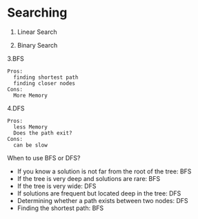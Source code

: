 # Searching
1. Linear Search

2. Binary Search

3.BFS

    Pros:
      finding shortest path
      finding closer nodes
    Cons:
      More Memory

4.DFS

    Pros:
      less Memory   
      Does the path exit?  
    Cons:    
      can be slow
      
      
When to use BFS or DFS?
- If you know a solution is not far from the root of the tree:    BFS
- If the tree is very deep and solutions are rare:    BFS
- If the tree is very wide:    DFS
- If solutions are frequent but located deep in the tree:   DFS
- Determining whether a path exists between two nodes:   DFS
- Finding the shortest path:      BFS
